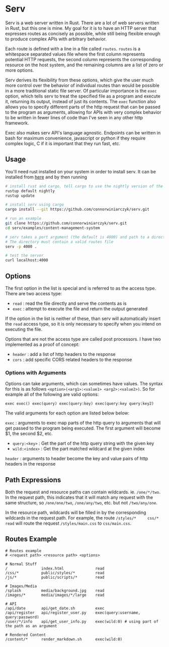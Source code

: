 # Serv

Serv is a web server written in Rust. There are a lot of web servers written
in Rust, but this one is mine. My goal for it is to have an HTTP server that
expresses routes as concisely as possible, while still being flexible enough
to produce complex APIs with arbitrary behavior.

Each route is defined with a line in a file called `routes`. `routes` is a
whitespace separated values file where the first column represents potential
HTTP requests, the second column represents the corresponding resource on the
host system, and the remaining columns are a list of zero or more options.

Serv derives its flexibility from these options, which give the user much more
control over the behavior of individual routes than would be possible in a more
traditional static file server. Of particular importance is the `exec` option,
which tells serv to treat the specified file as a program and execute it,
returning its output, instead of just its contents. The `exec` function also
allows you to specify different parts of the http request that can be passed
to the program as arguments, allowing for APIs with very complex behavior to
be written in fewer lines of code than I've seen in any other http framework.

Exec also makes serv API's language agnostic. Endpoints can be written in bash
for maximum convenience, javascript or python if they require complex logic,
C if it is important that they run fast, etc.

## Usage

You'll need rust installed on your system in order to install serv. It can be 
installed from [here](https://rustup.rs/) and by then running

```bash
# install rust and cargo, tell cargo to use the nightly version of the compiler
rustup default nightly
rustup update

# install serv using cargo
cargo install --git https://github.com/connorwiniarczyk/serv.git

# run an example
git clone https://github.com/connorwiniarczyk/serv.git
cd serv/examples/content-management-system

# serv takes a port argument (the default is 4000) and path to a directory.
# The directory must contain a valid routes file
serv -p 4000 .

# test the server
curl localhost:4000
```

## Options

The first option in the list is special and is referred to as the access type.
There are two access type:

- `read` : read the file directly and serve the contents as is 
- `exec` : attempt to execute the file and return the output generated

If the option in the list is neither of these, than serv will automatically
insert the `read` access type, so it is only necessary to specify when you
intend on executing the file.

Options that are not the access type are called post processors. I have two
implemented as a proof of concept:

- `header` : add a list of http headers to the response
- `cors`   : add specific CORS related headers to the response

### Options with Arguments

Options can take arguments, which can sometimes have values. The syntax for
this is as follows `<option>(<arg1>:<value1> <arg2>:<value2>)`. So for example
all of the following are valid options:
```
exec exec() exec(query) exec(query:key) exec(query:key query:key2)
```

The valid arguments for each option are listed below below:

`exec` : arguments to exec map parts of the http query to arguments that will
         get passed to the program being executed. The first argument will
         become $1, the second $2, etc.

- `query:<key>`  : Get the part of the http query string with the given key
- `wild:<index>` : Get the part matched wildcard at the given index

`header` : arguments to header become the key and value pairs of http headers
           in the response


## Path Expressions

Both the request and resource paths can contain wildcards. ie. `/one/*/two`.
In the request path, this indicates that it will match any request with the
same structure, so `/one/one/two`, `/one/any/two`, etc. but not `/two/any/one`.

In the resource path, wildcards will be filled in by the corresponding
wildcards in the request path. For example, the route
`/styles/*     css/*    read`
will route the request `/styles/main.css` to `css/main.css`.



## Routes Example 

```
# Routes example
# <request path> <resource path> <options>

# Normal Stuff
/               index.html              read
/css/*          public/styles/*         read
/js/*           public/scripts/*        read

# Images/Media
/splash         media/background.jpg    read
/images/*       media/images/*/large    read

# API
/api/date       api/get_date.sh         exec
/api/register   api/register_user.py    exec(query:username, query:password)
/user/*/info    api/get_user_info.py    exec(wild:0) # using part of the path as an argument

# Rendered Content
/content/*      render_markdown.sh      exec(wild:0)

```

